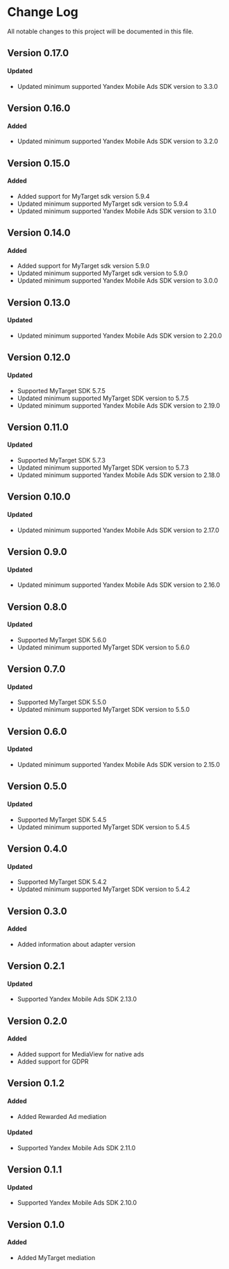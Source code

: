 # Change Log
All notable changes to this project will be documented in this file.

## Version 0.17.0

#### Updated
* Updated minimum supported Yandex Mobile Ads SDK version to 3.3.0

## Version 0.16.0

#### Added
* Updated minimum supported Yandex Mobile Ads SDK version to 3.2.0

## Version 0.15.0

#### Added
* Added support for MyTarget sdk version 5.9.4
* Updated minimum supported MyTarget sdk version to 5.9.4
* Updated minimum supported Yandex Mobile Ads SDK version to 3.1.0

## Version 0.14.0

#### Added
* Added support for MyTarget sdk version 5.9.0
* Updated minimum supported MyTarget sdk version to 5.9.0
* Updated minimum supported Yandex Mobile Ads SDK version to 3.0.0

## Version 0.13.0

#### Updated
* Updated minimum supported Yandex Mobile Ads SDK version to 2.20.0

## Version 0.12.0

#### Updated
* Supported MyTarget SDK 5.7.5
* Updated minimum supported MyTarget SDK version to 5.7.5
* Updated minimum supported Yandex Mobile Ads SDK version to 2.19.0

## Version 0.11.0

#### Updated
* Supported MyTarget SDK 5.7.3
* Updated minimum supported MyTarget SDK version to 5.7.3
* Updated minimum supported Yandex Mobile Ads SDK version to 2.18.0

## Version 0.10.0

#### Updated
* Updated minimum supported Yandex Mobile Ads SDK version to 2.17.0

## Version 0.9.0

#### Updated
* Updated minimum supported Yandex Mobile Ads SDK version to 2.16.0

## Version 0.8.0

#### Updated
* Supported MyTarget SDK 5.6.0
* Updated minimum supported MyTarget SDK version to 5.6.0

## Version 0.7.0

#### Updated
* Supported MyTarget SDK 5.5.0
* Updated minimum supported MyTarget SDK version to 5.5.0

## Version 0.6.0

#### Updated
* Updated minimum supported Yandex Mobile Ads SDK version to 2.15.0

## Version 0.5.0

#### Updated
* Supported MyTarget SDK 5.4.5
* Updated minimum supported MyTarget SDK version to 5.4.5

## Version 0.4.0

#### Updated
* Supported MyTarget SDK 5.4.2
* Updated minimum supported MyTarget SDK version to 5.4.2

## Version 0.3.0

#### Added
* Added information about adapter version

## Version 0.2.1

#### Updated
* Supported Yandex Mobile Ads SDK 2.13.0

## Version 0.2.0

#### Added
* Added support for MediaView for native ads
* Added support for GDPR

## Version 0.1.2

#### Added
* Added Rewarded Ad mediation

#### Updated
* Supported Yandex Mobile Ads SDK 2.11.0

## Version 0.1.1

#### Updated
* Supported Yandex Mobile Ads SDK 2.10.0

## Version 0.1.0

#### Added
* Added MyTarget mediation
